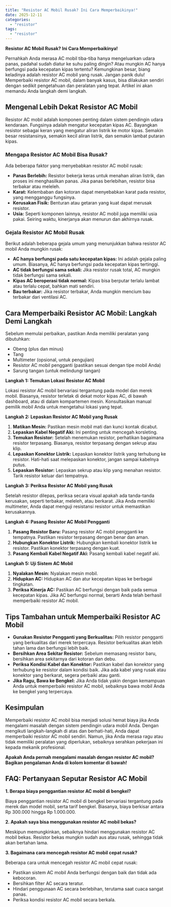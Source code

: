 ```yaml
---
title: "Resistor AC Mobil Rusak? Ini Cara Memperbaikinya!"
date: 2025-12-11
categories: 
  - "resistor"
tags: 
  - "resistor"
---
```


**Resistor AC Mobil Rusak? Ini Cara Memperbaikinya!**

Pernahkah Anda merasa AC mobil tiba-tiba hanya mengeluarkan udara panas, padahal sudah diatur ke suhu paling dingin? Atau mungkin AC hanya berfungsi pada kecepatan kipas tertentu? Kemungkinan besar, biang keladinya adalah resistor AC mobil yang rusak. Jangan panik dulu! Memperbaiki resistor AC mobil, dalam banyak kasus, bisa dilakukan sendiri dengan sedikit pengetahuan dan peralatan yang tepat. Artikel ini akan memandu Anda langkah demi langkah.

## Mengenal Lebih Dekat Resistor AC Mobil

Resistor AC mobil adalah komponen penting dalam sistem pendingin udara kendaraan. Fungsinya adalah mengatur kecepatan kipas AC. Bayangkan resistor sebagai keran yang mengatur aliran listrik ke motor kipas. Semakin besar resistansinya, semakin kecil aliran listrik, dan semakin lambat putaran kipas.

### Mengapa Resistor AC Mobil Bisa Rusak?

Ada beberapa faktor yang menyebabkan resistor AC mobil rusak:

- **Panas Berlebih:** Resistor bekerja keras untuk menahan aliran listrik, dan proses ini menghasilkan panas. Jika panas berlebihan, resistor bisa terbakar atau meleleh.
- **Karat:** Kelembaban dan kotoran dapat menyebabkan karat pada resistor, yang mengganggu fungsinya.
- **Kerusakan Fisik:** Benturan atau getaran yang kuat dapat merusak resistor.
- **Usia:** Seperti komponen lainnya, resistor AC mobil juga memiliki usia pakai. Seiring waktu, kinerjanya akan menurun dan akhirnya rusak.

### Gejala Resistor AC Mobil Rusak

Berikut adalah beberapa gejala umum yang menunjukkan bahwa resistor AC mobil Anda mungkin rusak:

- **AC hanya berfungsi pada satu kecepatan kipas:** Ini adalah gejala paling umum. Biasanya, AC hanya berfungsi pada kecepatan kipas tertinggi.
- **AC tidak berfungsi sama sekali:** Jika resistor rusak total, AC mungkin tidak berfungsi sama sekali.
- **Kipas AC beroperasi tidak normal:** Kipas bisa berputar terlalu lambat atau terlalu cepat, bahkan mati sendiri.
- **Bau terbakar:** Jika resistor terbakar, Anda mungkin mencium bau terbakar dari ventilasi AC.

## Cara Memperbaiki Resistor AC Mobil: Langkah Demi Langkah

Sebelum memulai perbaikan, pastikan Anda memiliki peralatan yang dibutuhkan:

- Obeng (plus dan minus)
- Tang
- Multimeter (opsional, untuk pengujian)
- Resistor AC mobil pengganti (pastikan sesuai dengan tipe mobil Anda)
- Sarung tangan (untuk melindungi tangan)

**Langkah 1: Temukan Lokasi Resistor AC Mobil**

Lokasi resistor AC mobil bervariasi tergantung pada model dan merek mobil. Biasanya, resistor terletak di dekat motor kipas AC, di bawah dashboard, atau di dalam kompartemen mesin. Konsultasikan manual pemilik mobil Anda untuk mengetahui lokasi yang tepat.

**Langkah 2: Lepaskan Resistor AC Mobil yang Rusak**

1. **Matikan Mesin:** Pastikan mesin mobil mati dan kunci kontak dicabut.
2. **Lepaskan Kabel Negatif Aki:** Ini penting untuk mencegah korsleting.
3. **Temukan Resistor:** Setelah menemukan resistor, perhatikan bagaimana resistor terpasang. Biasanya, resistor terpasang dengan sekrup atau klip.
4. **Lepaskan Konektor Listrik:** Lepaskan konektor listrik yang terhubung ke resistor. Hati-hati saat melepaskan konektor, jangan sampai kabelnya putus.
5. **Lepaskan Resistor:** Lepaskan sekrup atau klip yang menahan resistor. Tarik resistor keluar dari tempatnya.

**Langkah 3: Periksa Resistor AC Mobil yang Rusak**

Setelah resistor dilepas, periksa secara visual apakah ada tanda-tanda kerusakan, seperti terbakar, meleleh, atau berkarat. Jika Anda memiliki multimeter, Anda dapat menguji resistansi resistor untuk memastikan kerusakannya.

**Langkah 4: Pasang Resistor AC Mobil Pengganti**

1. **Pasang Resistor Baru:** Pasang resistor AC mobil pengganti ke tempatnya. Pastikan resistor terpasang dengan benar dan aman.
2. **Hubungkan Konektor Listrik:** Hubungkan kembali konektor listrik ke resistor. Pastikan konektor terpasang dengan kuat.
3. **Pasang Kembali Kabel Negatif Aki:** Pasang kembali kabel negatif aki.

**Langkah 5: Uji Sistem AC Mobil**

1. **Nyalakan Mesin:** Nyalakan mesin mobil.
2. **Hidupkan AC:** Hidupkan AC dan atur kecepatan kipas ke berbagai tingkatan.
3. **Periksa Kinerja AC:** Pastikan AC berfungsi dengan baik pada semua kecepatan kipas. Jika AC berfungsi normal, berarti Anda telah berhasil memperbaiki resistor AC mobil.

## Tips Tambahan untuk Memperbaiki Resistor AC Mobil

- **Gunakan Resistor Pengganti yang Berkualitas:** Pilih resistor pengganti yang berkualitas dari merek terpercaya. Resistor berkualitas akan lebih tahan lama dan berfungsi lebih baik.
- **Bersihkan Area Sekitar Resistor:** Sebelum memasang resistor baru, bersihkan area sekitarnya dari kotoran dan debu.
- **Periksa Kondisi Kabel dan Konektor:** Pastikan kabel dan konektor yang terhubung ke resistor dalam kondisi baik. Jika ada kabel yang rusak atau konektor yang berkarat, segera perbaiki atau ganti.
- **Jika Ragu, Bawa ke Bengkel:** Jika Anda tidak yakin dengan kemampuan Anda untuk memperbaiki resistor AC mobil, sebaiknya bawa mobil Anda ke bengkel yang terpercaya.

## Kesimpulan

Memperbaiki resistor AC mobil bisa menjadi solusi hemat biaya jika Anda mengalami masalah dengan sistem pendingin udara mobil Anda. Dengan mengikuti langkah-langkah di atas dan berhati-hati, Anda dapat memperbaiki resistor AC mobil sendiri. Namun, jika Anda merasa ragu atau tidak memiliki peralatan yang diperlukan, sebaiknya serahkan pekerjaan ini kepada mekanik profesional.

**Apakah Anda pernah mengalami masalah dengan resistor AC mobil? Bagikan pengalaman Anda di kolom komentar di bawah!**

## FAQ: Pertanyaan Seputar Resistor AC Mobil

**1\. Berapa biaya penggantian resistor AC mobil di bengkel?**

Biaya penggantian resistor AC mobil di bengkel bervariasi tergantung pada merek dan model mobil, serta tarif bengkel. Biasanya, biaya berkisar antara Rp 300.000 hingga Rp 1.000.000.

**2\. Apakah saya bisa menggunakan resistor AC mobil bekas?**

Meskipun memungkinkan, sebaiknya hindari menggunakan resistor AC mobil bekas. Resistor bekas mungkin sudah aus atau rusak, sehingga tidak akan bertahan lama.

**3\. Bagaimana cara mencegah resistor AC mobil cepat rusak?**

Beberapa cara untuk mencegah resistor AC mobil cepat rusak:

- Pastikan sistem AC mobil Anda berfungsi dengan baik dan tidak ada kebocoran.
- Bersihkan filter AC secara teratur.
- Hindari penggunaan AC secara berlebihan, terutama saat cuaca sangat panas.
- Periksa kondisi resistor AC mobil secara berkala.
